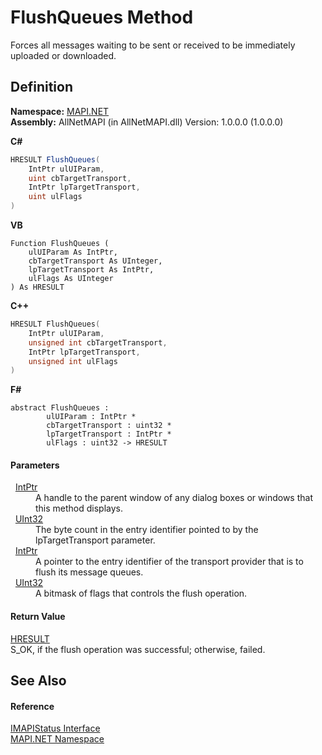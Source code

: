 # FlushQueues Method


Forces all messages waiting to be sent or received to be immediately uploaded or downloaded.



## Definition
**Namespace:** <a href="5bef4637-66f8-16d4-e5f4-4d0da57a1538.md">MAPI.NET</a>  
**Assembly:** AllNetMAPI (in AllNetMAPI.dll) Version: 1.0.0.0 (1.0.0.0)

**C#**
``` C#
HRESULT FlushQueues(
	IntPtr ulUIParam,
	uint cbTargetTransport,
	IntPtr lpTargetTransport,
	uint ulFlags
)
```
**VB**
``` VB
Function FlushQueues ( 
	ulUIParam As IntPtr,
	cbTargetTransport As UInteger,
	lpTargetTransport As IntPtr,
	ulFlags As UInteger
) As HRESULT
```
**C++**
``` C++
HRESULT FlushQueues(
	IntPtr ulUIParam, 
	unsigned int cbTargetTransport, 
	IntPtr lpTargetTransport, 
	unsigned int ulFlags
)
```
**F#**
``` F#
abstract FlushQueues : 
        ulUIParam : IntPtr * 
        cbTargetTransport : uint32 * 
        lpTargetTransport : IntPtr * 
        ulFlags : uint32 -> HRESULT 
```



#### Parameters
<dl><dt>  <a href="https://learn.microsoft.com/dotnet/api/system.intptr" target="_blank" rel="noopener noreferrer">IntPtr</a></dt><dd>A handle to the parent window of any dialog boxes or windows that this method displays.</dd><dt>  <a href="https://learn.microsoft.com/dotnet/api/system.uint32" target="_blank" rel="noopener noreferrer">UInt32</a></dt><dd>The byte count in the entry identifier pointed to by the lpTargetTransport parameter.</dd><dt>  <a href="https://learn.microsoft.com/dotnet/api/system.intptr" target="_blank" rel="noopener noreferrer">IntPtr</a></dt><dd>A pointer to the entry identifier of the transport provider that is to flush its message queues.</dd><dt>  <a href="https://learn.microsoft.com/dotnet/api/system.uint32" target="_blank" rel="noopener noreferrer">UInt32</a></dt><dd>A bitmask of flags that controls the flush operation.</dd></dl>

#### Return Value
<a href="50596607-a328-ef10-6ea9-0448fbb7d197.md">HRESULT</a>  
S_OK, if the flush operation was successful; otherwise, failed.

## See Also


#### Reference
<a href="e0749ad9-46d7-9716-4d9d-030334fc0ed3.md">IMAPIStatus Interface</a>  
<a href="5bef4637-66f8-16d4-e5f4-4d0da57a1538.md">MAPI.NET Namespace</a>  

